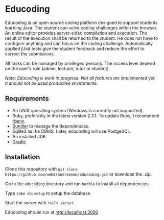 # Educoding

Educoding is an open source coding platform designed to support students learning Java. The student can solve coding challenges within the browser. An online editor provides server-sided compilation and execution. The result of the execution shall be returned to the student. He does not have to configure anything and can focus on the coding challenge. Automatically applied jUnit tests give the student feedback and reduce the effort to correct the submissions.

All tasks can be managed by privileged persons. The access level depend on the user's role (admin, lecturer, tutor or student).

*Note: Educoding is work in progress. Not all features are implemented yet. It should not be used productive enviroments.*

## Requirements
- An UNIX operating system (Windows is currently not supported).
- Ruby, preferably in the latest version 2.3.1. To update Ruby, I recommend [rbenv](https://github.com/rbenv/rbenv).
- [Bundler](https://github.com/bundler/bundler) to manage the dependencies.
- Sqlite3 as the DBMS. Later, educoding will use PostgeSQL.
- An installed JDK.
- [Gradle](https://gradle.org/)

## Installation
Clone this repository with `git clone https://github.com/weberandreaseu/educoding.git` or download the .zip.

Go to the `educoding` directory and run `bundle` to install all dependencies.

Type `rake db:setup` to setup the database.

Start the server with `rails server`.

Educoding should run at [http://localhost:3000](http://localhost:3000)